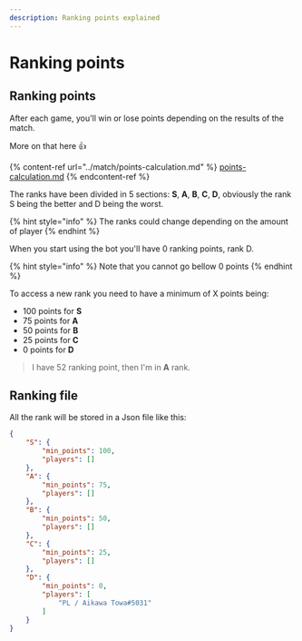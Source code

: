 ```yaml
---
description: Ranking points explained
---
```


# Ranking points

## Ranking points

After each game, you'll win or lose points depending on the results of the match.

More on that here :thumbsup:

{% content-ref url="../match/points-calculation.md" %}
[points-calculation.md](../match/points-calculation.md)
{% endcontent-ref %}

The ranks have been divided in 5 sections: **S**, **A**, **B**, **C**, **D**, obviously the rank S being the better and D being the worst.

{% hint style="info" %}
The ranks could change depending on the amount of player
{% endhint %}

When you start using the bot you'll have 0 ranking points, rank D.

{% hint style="info" %}
Note that you cannot go bellow 0 points
{% endhint %}

To access a new rank you need to have a minimum of X points being:

* 100 points for **S**
* 75 points for **A**
* 50 points for **B**
* 25 points for **C**
* 0 points for **D**

> I have 52 ranking point, then I'm in **A** rank.

## Ranking file

All the rank will be stored in a Json file like this:

```json
{
    "S": {
        "min_points": 100,
        "players": []
    },
    "A": {
        "min_points": 75,
        "players": []
    },
    "B": {
        "min_points": 50,
        "players": []
    },
    "C": {
        "min_points": 25,
        "players": []
    },
    "D": {
        "min_points": 0,
        "players": [
            "PL / Aikawa Towa#5031"
        ]
    }
}
```
